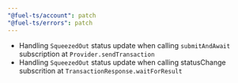 ```yaml
---
"@fuel-ts/account": patch
"@fuel-ts/errors": patch
---
```


- Handling `SqueezedOut` status update when calling `submitAndAwait` subscription at `Provider.sendTransaction`
- Handling `SqueezedOut` status update when calling statusChange subscrition at `TransactionResponse.waitForResult`
